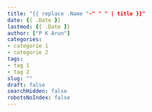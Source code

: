 ```yaml
---
title: "{{ replace .Name "-" " " | title }}"
date: {{ .Date }}
lastmod: {{ .Date }}
author: ["P K Arun"]
categories: 
- categorie 1
- categorie 2
tags: 
- tag 1
- tag 2
slug: ""
draft: false 
searchHidden: false
robotsNoIndex: false 
---
```

